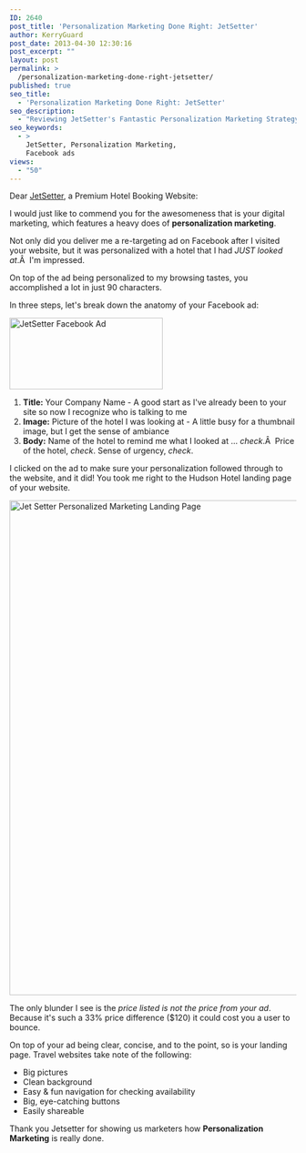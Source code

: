 ```yaml
---
ID: 2640
post_title: 'Personalization Marketing Done Right: JetSetter'
author: KerryGuard
post_date: 2013-04-30 12:30:16
post_excerpt: ""
layout: post
permalink: >
  /personalization-marketing-done-right-jetsetter/
published: true
seo_title:
  - 'Personalization Marketing Done Right: JetSetter'
seo_description:
  - "Reviewing JetSetter's Fantastic Personalization Marketing Strategy, Complete with Facebook Advertising, Landing Page Segmentation & Best Practices For Landing Page Design."
seo_keywords:
  - >
    JetSetter, Personalization Marketing,
    Facebook ads
views:
  - "50"
---
```

Dear <a title="JetSetter" href="http://jetsetter.com" target="_blank">JetSetter</a>, a Premium Hotel Booking Website:

I would just like to commend you for the awesomeness that is your digital marketing, which features a heavy does of <strong>personalization marketing</strong>.

Not only did you deliver me a re-targeting ad on Facebook after I visited your website, but it was personalized with a hotel that I had <em>JUST looked at</em>.Â  I'm impressed.

On top of the ad being personalized to my browsing tastes, you accomplished a lot in just 90 characters.

In three steps, let's break down the anatomy of your Facebook ad:

<a href="http://mkgmediagroup.com/wp-content/uploads/2013/04/JetSetter-Facebook-Ad.png"><img alt="JetSetter Facebook Ad" src="http://mkgmediagroup.com/wp-content/uploads/2013/04/JetSetter-Facebook-Ad.png" width="269" height="126" /></a>
<ol>
	<li><strong>Title:</strong> Your Company Name - A good start as I've already been to your site so now I recognize who is talking to me</li>
	<li><strong>Image:</strong> Picture of the hotel I was looking at - A little busy for a thumbnail image, but I get the sense of ambiance</li>
	<li><strong>Body:</strong> Name of the hotel to remind me what I looked at ... <em>check</em>.Â  Price of the hotel, <em>check</em>. Sense of urgency, <em>check</em>.</li>
</ol>
I clicked on the ad to make sure your personalization followed through to the website, and it did! You took me right to the Hudson Hotel landing page of your website.

<a href="http://mkgmediagroup.com/wp-content/uploads/2013/04/Screen-Shot-2013-04-29-at-8.17.02-PM.png"><img alt="Jet Setter Personalized Marketing Landing Page" src="http://mkgmediagroup.com/wp-content/uploads/2013/04/Screen-Shot-2013-04-29-at-8.17.02-PM.png" width="683" height="870" /></a>

The only blunder I see is the <em>price listed is not the price from your ad</em>. Because it's such a 33% price difference ($120) it could cost you a user to bounce.

On top of your ad being clear, concise, and to the point, so is your landing page. Travel websites take note of the following:
<ul>
	<li>Big pictures</li>
	<li>Clean background</li>
	<li>Easy &amp; fun navigation for checking availability</li>
	<li>Big, eye-catching buttons</li>
	<li>Easily shareable</li>
</ul>
Thank you Jetsetter for showing us marketers how <strong>Personalization Marketing</strong> is really done.